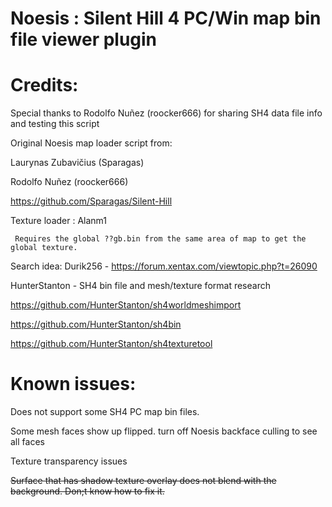 # Noesis : Silent Hill 4 PC/Win map bin file viewer plugin
 
# Credits:
 Special thanks to  Rodolfo Nuñez (roocker666) for sharing SH4 data file info and testing this script

 Original Noesis map loader script from:
 
 Laurynas Zubavičius (Sparagas)
 
 Rodolfo Nuñez (roocker666)
 
 https://github.com/Sparagas/Silent-Hill

 Texture loader : Alanm1 
 
     Requires the global ??gb.bin from the same area of map to get the global texture. 

 Search idea:
 Durik256 - https://forum.xentax.com/viewtopic.php?t=26090

 HunterStanton - SH4 bin file and mesh/texture format research 

 https://github.com/HunterStanton/sh4worldmeshimport
 
 https://github.com/HunterStanton/sh4bin
 
 https://github.com/HunterStanton/sh4texturetool

# Known issues: 
Does not support some SH4 PC map bin files.
    
Some mesh faces show up flipped. turn off Noesis backface culling to see all faces

Texture transparency issues

~~Surface that has shadow texture overlay does not blend with the background. Don;t know how to fix it.~~
         
